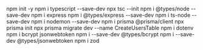 npm init -y
npm i typescript --save-dev
npx tsc --init
npm i @types/node --save-dev
npm i express
npm i @types/express --save-dev
npm i ts-node --save-dev
npm i nodemon --save-dev
npm i prisma @prisma/client
npx prisma init
npx prisma migrate dev --name CreateUsersTable
npm i dotenv
npm i bcrypt jsonwebtoken
npm i --save-dev @types/bcrypt
npm i --save-dev @types/jsonwebtoken
npm i zod